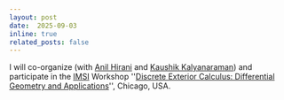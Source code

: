 ```yaml
---
layout: post
date:  2025-09-03
inline: true
related_posts: false
---
```


I will co-organize (with [Anil Hirani](https://hirani.web.illinois.edu/) and [Kaushik Kalyanaraman](https://www.iiitd.ac.in/kaushik)) and participate in the [IMSI](https://www.imsi.institute/) Workshop ''[Discrete Exterior Calculus: Differential Geometry and Applications](https://www.imsi.institute/activities/discrete-exterior-calculus/)'', Chicago, USA.

